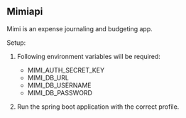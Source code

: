 ## Mimiapi

Mimi is an expense journaling and budgeting app.


Setup:
1. Following environment variables will be required:
    - MIMI_AUTH_SECRET_KEY
    - MIMI_DB_URL
    - MIMI_DB_USERNAME
    - MIMI_DB_PASSWORD

2. Run the spring boot application with the correct profile.